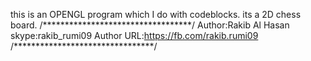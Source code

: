 this is an OPENGL program which I do with codeblocks.
its a 2D chess board.
/**********************************/
Author:Rakib Al Hasan
skype:rakib_rumi09
Author URL:https://fb.com/rakib.rumi09
/********************************/

